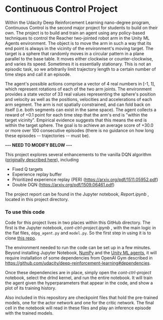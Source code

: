 # Continuous Control Project

Within the Udacity Deep Reinforcement Learning nano-degree program, Continuous Control is the second major
project for students to build on their own.  The project is to build and train an agent using any policy-based techniques
to control the Reacher two-jointed robot arm in the Unity ML Agents environment.  The object is to move the arm
in such a way that its end point is always in the vicinity of the environment's moving target.  The target is
a sphere that randomly moves in a circular pattern in a plane parallel to the base table.  It moves either
clockwise or counter-clockwise, and varies its speed.  Sometimes it is essentially stationary.  This is not an
episodic task, so we arbitrarily limit trajectory length to a certain number of time steps and call it an episode.

The agent's possible actions comprise a vector of 4 real numbers in [-1, 1], which represent rotations of each
of the two arm joints.  The environment provides a state vector of 33 real values representing the sphere's
position and velocity as well as the positions, velocities and accelerations of each arm segment.  The arm is
not spatially constrained, and can fold back on itself (i.e. both segments can exist in the same space).  The
agent collects a reward of +0.1 point for each time step that the arm's end is "within the target vicinity".
Empirical evidence suggests that this means the end is within the target sphere.  The goal is to achieve an
average score of +30.0 or more over 100 consecutive episodes (there is no guidance on how long these episodes
-- trajectories -- must be).


**--- NEED TO MODIFY BELOW ---**


This project explores several enhancements to the vanilla DQN algorithm ([originally described here](http://files.davidqiu.com//research/nature14236.pdf)), including 
- Fixed Q targets
- Experience replay buffer
- Prioritized experience replay (PER) (https://arxiv.org/pdf/1511.05952.pdf)
- Double DQN (https://arxiv.org/pdf/1509.06461.pdf)

The project report can be found in the Jupyter notebook, _Report.ipynb_ , located in this project directory.

### To use this code

Code for this project lives in two places within this GitHub directory.  The first is the Jupyter notebook,
_cont-ctrl-project.ipynb_ , with the main logic in the flat files, `ddpg_agent.py` and `model.py`.
So the first step in using it is to clone [this repo](https://github.com/TonysCousin/udacity-reacher). 

The environment needed to run the code can be set up in a few minutes.  Beyond installing Jupyter Notebook,
[NumPy](http://www.numpy.org) and the [Unity ML agents](https://github.com/Unity-Technologies/ml-agents/blob/master/docs/Installation.md),
it will require installation of some dependencies from OpenAI Gym described in
https://github.com/udacity/deep-reinforcement-learning#dependencies.

Once these dependencies are in place, simply open the _cont-ctrl-project_ notebook, select the drlnd kernel, and
run the entire notebook.  It will train the agent given the hyperparameters that appear in the code, and
show a plot of its training history.

Also included in this repository are checkpoint files that hold the pre-trained models, one for the actor network
and one for the critic network.  The final cell in the notebook will read in these files and play an inference
episode with the trained models.

